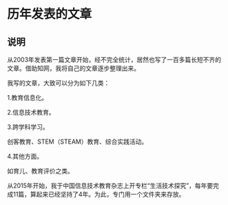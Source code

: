 # 历年发表的文章

## 说明

从2003年发表第一篇文章开始，经不完全统计，居然也写了一百多篇长短不齐的文章。借助知网，我将自己的文章逐步整理出来。

我写的文章，大致可以分为如下几类：

1.教育信息化。

2.信息技术教育。

3.跨学科学习。

创客教育、STEM（STEAM）教育、综合实践活动。

4.其他方面。

如育儿、教育评价之类。

从2015年开始，我于中国信息技术教育杂志上开专栏“生活技术探究”，每年要完成11篇，算起来已经坚持了4年。为此，专门用一个文件夹来存放。